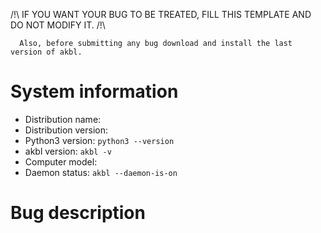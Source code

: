 
/!\ IF YOU WANT YOUR BUG TO BE TREATED, FILL THIS TEMPLATE AND DO NOT MODIFY IT. /!\

      Also, before submitting any bug download and install the last version of akbl.

# System information

+ Distribution name:
+ Distribution version:
+ Python3 version: `python3 --version`
+ akbl version: `akbl -v`
+ Computer model:
+ Daemon status: `akbl --daemon-is-on`

# Bug description
